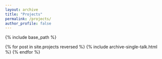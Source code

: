 ```yaml
---
layout: archive
title: "Projects"
permalink: /projects/
author_profile: false
---
```


{% include base_path %}

{% for post in site.projects reversed %}
  {% include archive-single-talk.html %}
{% endfor %}
